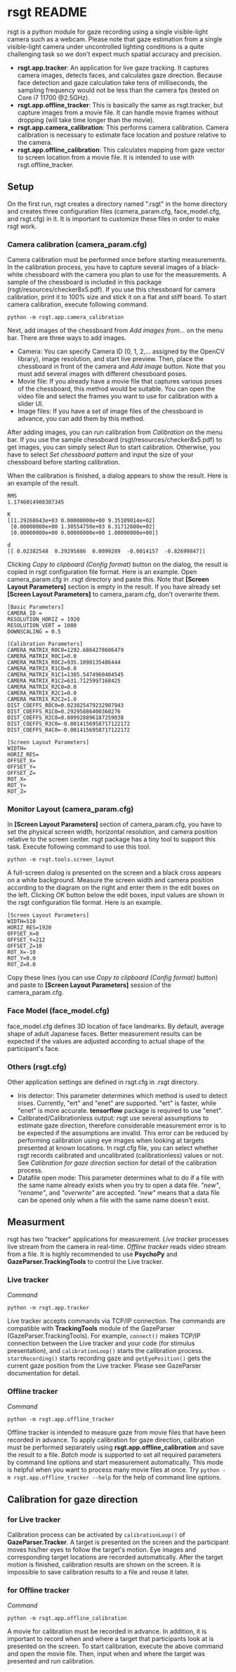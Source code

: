 # rsgt README

rsgt is a python module for gaze recording using a single visible-light camera such as a webcam.  Please note that gaze estimation from a single visible-light camera under uncontrolled lighting conditions is a quite challenging task so we don't expect much spatial accuracy and precision.

- **rsgt.app.tracker**: An application for live gaze tracking.  It captures camera images, detects faces, and calculates gaze direction.  Because face detection and gaze calculation take tens of milliseconds, the sampling frequency would not be less than the camera fps (tested on Core i7 11700 @2.5GHz).
- **rsgt.app.offline_tracker**: This is basically the same as rsgt.tracker, but capture images from a movie file.  It can handle movie frames without dropping (will take time longer than the movie).
- **rsgt.app.camera_calibration**: This performs camera calibration.  Camera calibration is necessary to estimate face location and posture relative to the camera.
- **rsgt.app.offline_calibration**: This calculates mapping from gaze vector to screen location from a movie file.  It is intended to use with rsgt.offline_tracker.

## Setup

On the first run, rsgt creates a directory named ".rsgt" in the home directory and creates three configuration files (camera_param.cfg, face_model.cfg, and rsgt.cfg) in it.  It is important to customize these files in order to make rsgt work.

### Camera calibration (camera_param.cfg)

Camera calibration must be performed once before starting measurements.  In the calibration process, you have to capture several images of a black-white chessboard with the camera you plan to use for the measurements.  A sample of the chessboard is included in this package (rsgt/resources/checker8x5.pdf).  If you use this chessboard for camera calibration, print it to 100% size and stick it on a flat and stiff board.
To start camera calibration, execute following command.

```
python -m rsgt.app.camera_calibration
```

Next, add images of the chessboard from *Add images from...* on the menu bar.  There are three ways to add images.

- Camera: You can specify Camera ID (0, 1, 2,... assigned by the OpenCV library), image resolution, and start live preview.  Then, place the chessboard in front of the camera and *Add image* button.  Note that you must add several images with different chessboard poses.
- Movie file: If you already have a movie file that captures various poses of the chessboard, this method would be suitable.  You can open the video file and select the frames you want to use for calibration with a slider UI.
- Image files: If you have a set of image files of the chessboard in advance, you can add them by this method.

After adding images, you can run calibration from *Calibration* on the menu bar.  If you use the sample chessboard (rsgt/resources/checker8x5.pdf) to get images, you can simply select *Run* to start calibration.  Otherwise, you have to select *Set chessboard pattern* and input the size of your chessboard before starting calibration.

When the calibration is finished, a dialog appears to show the result.  Here is an example of the result.

```
RMS
1.1746014908307345

K
[[1.29268643e+03 0.00000000e+00 9.35109014e+02]
 [0.00000000e+00 1.30554750e+03 6.31712600e+02]
 [0.00000000e+00 0.00000000e+00 1.00000000e+00]]

d
[[ 0.02382548  0.29295886  0.0099289  -0.0014157  -0.82699847]]
```

Clicking *Copy to clipboard (Config format)* button on the dialog, the result is copied in rsgt configuration file format.  Here is an example.  Open camera_param.cfg in .rsgt directory and paste this.  Note that **[Screen Layout Parameters]** section is empty in the result.  If you have already set **[Screen Layout Parameters]** to camera_param.cfg, don't overwrite them.

```
[Basic Parameters]
CAMERA_ID = 
RESOLUTION_HORIZ = 1920
RESOLUTION_VERT = 1080
DOWNSCALING = 0.5

[Calibration Parameters]
CAMERA_MATRIX_R0C0=1292.6864278606479
CAMERA_MATRIX_R0C1=0.0
CAMERA_MATRIX_R0C2=935.1090135486444
CAMERA_MATRIX_R1C0=0.0
CAMERA_MATRIX_R1C1=1305.5474960404545
CAMERA_MATRIX_R1C2=631.7125997168425
CAMERA_MATRIX_R2C0=0.0
CAMERA_MATRIX_R2C1=0.0
CAMERA_MATRIX_R2C2=1.0
DIST_COEFFS_R0C0=0.023825479232907943
DIST_COEFFS_R1C0=0.29295886400368276
DIST_COEFFS_R2C0=0.009928896187259038
DIST_COEFFS_R3C0=-0.0014156958717122172
DIST_COEFFS_R4C0=-0.0014156958717122172

[Screen Layout Parameters]
WIDTH=
HORIZ_RES=
OFFSET_X=
OFFSET_Y=
OFFSET_Z=
ROT_X=
ROT_Y=
ROT_Z=
```

### Monitor Layout (camera_param.cfg)

In **[Screen Layout Parameters]** section of camera_param.cfg, you have to set the physical screen width, horizontal resolution, and camera position relative to the screen center.
rsgt package has a tiny tool to support this task.
Execute following command to use this tool.

```
python -m rsgt.tools.screen_layout
```

A full-screen dialog is presented on the screen and a black cross appears on a white background.  Measure the screen width and camera position according to the diagram on the right and enter them in the edit boxes on the left.  Clicking *OK* button below the edit boxes, input values are shown in the rsgt configuration file format.  Here is an example.

```
[Screen Layout Parameters]
WIDTH=510
HORIZ_RES=1920
OFFSET_X=0
OFFSET_Y=212
OFFSET_Z=10
ROT_X=-10
ROT_Y=0.0
ROT_Z=0.0
```

Copy these lines (you can use *Copy to clipboard (Config format)* button) and paste to **[Screen Layout Parameters]** session of the camera_param.cfg.


### Face Model (face_model.cfg)

face_model.cfg defines 3D location of face landmarks.  By default, average shape of adult Japanese faces.  Better measurement results can be expected if the values are adjusted according to actual shape of the participant's face.

### Others (rsgt.cfg)

Other application settings are defined in rsgt.cfg in .rsgt directory.

- Iris detector: This parameter determines which method is used to detect irises.  Currently, "ert" and "enet" are supported. "ert" is faster, while "enet" is more accurate. **tensorflow** package is required to use "enet".
- Calibrated/Calibrationless output: rsgt use several assumptions to estimate gaze direction, therefore considerable measurement error is to be expected if the assumptions are invalid.  This error can be reduced by performing calibration using eye images when looking at targets presented at known locations.  In rsgt.cfg file, you can select whether rsgt records calibrated and uncalibrated (calibrationless) values or not.  See *Calibration for gaze direction* section for detail of the calibration process.
- Datafile open mode: This parameter determines what to do if a file with the same name already exists when you try to open a data file. *"new"*, *"rename"*, and *"overwrite"* are accepted.  *"new"* means that a data file can be opened only when a file with the same name doesn't exist.


## Measurment

rsgt has two "tracker" applications for measurement.  *Live tracker* processes live stream from the camera in real-time.  *Offline tracker* reads video stream from a file.  It is highly recommended to use **PsychoPy** and **GazeParser.TrackingTools** to control the Live tracker.

### Live tracker

*Command*

```
python -m rsgt.app.tracker
```

Live tracker accepts commands via TCP/IP connection.  The commands are compatible with **TrackingTools** module of the GazeParser (GazeParser.TrackingTools).  For example, `connect()` makes TCP/IP connection between the Live tracker and your code (for stimulus presentation), and `calibrationLoop()` starts the calibration process.  `startRecording()` starts recording gaze and `getEyePosition()` gets the current gaze position from the Live tracker.  Please see GazeParser documentation for detail.

### Offline tracker

*Command*

```
python -m rsgt.app.offline_tracker
```

Offline tracker is intended to measure gaze from movie files that have been recorded in advance.  To apply calibration for gaze direction, calibration must be performed separately using **rsgt.app.offline_calibration** and save the result to a file.  *Batch mode* is supported to set all required parameters by command line options and start measurement automatically.  This mode is helpful when you want to process many movie files at once.  Try `python -m rsgt.app.offline_tracker --help` for the help of command line options.


## Calibration for gaze direction

### for Live tracker

Calibration process can be activated by `calibrationLoop()` of **GazeParser.Tracker**.  A target is presented on the screen and the participant moves his/her eyes to follow the target's motion.  Eye images and corresponding target locations are recorded automatically.  After the target motion is finished, calibration results are shown on the screen.  It is impossible to save calibration results to a file and reuse it later.

### for Offline tracker

*Command*

```
python -m rsgt.app.offline_calibration
```

A movie for calibration must be recorded in advance.  In addition, it is important to record when and where a target that participants look at is presented on the screen.  To start calibration, execute the above command and open the movie file.  Then, input when and where the target was presented and run calibration.
